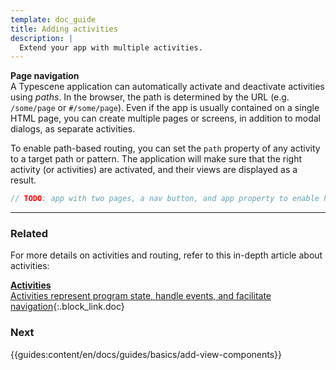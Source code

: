 ```yaml
---
template: doc_guide
title: Adding activities
description: |
  Extend your app with multiple activities.
---
```


<section>

**Page navigation**\
A Typescene application can automatically activate and deactivate activities using _paths_. In the browser, the path is determined by the URL (e.g. `/some/page` or `#/some/page`). Even if the app is usually contained on a single HTML page, you can create multiple pages or screens, in addition to modal dialogs, as separate activities.

To enable path-based routing, you can set the `path` property of any activity to a target path or pattern. The application will make sure that the right activity (or activities) are activated, and their views are displayed as a result.

</section>

```typescript
// TODO: app with two pages, a nav button, and app property to enable hash routing
```

---

<footer>

### Related

For more details on activities and routing, refer to this in-depth article about activities:

[**Activities**<br>Activities represent program state, handle events, and facilitate navigation](/docs/concepts/activities){:.block_link.doc}

### Next

{{guides:content/en/docs/guides/basics/add-view-components}}

</footer>

